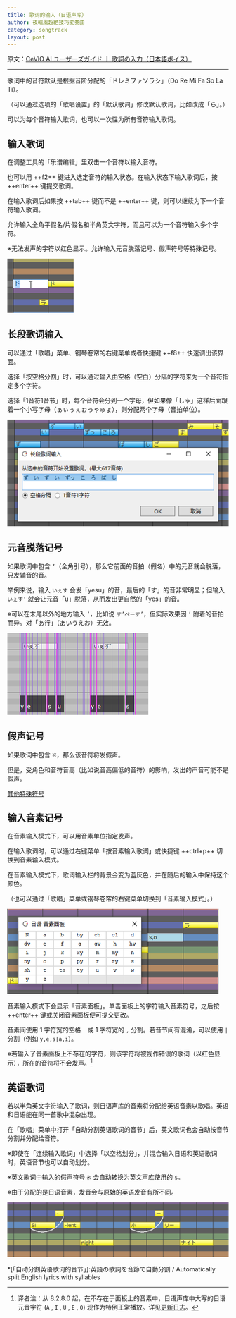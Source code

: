 ```yaml
---
title: 歌词的输入（日语声库）
author: 夜輪風超絶技巧変奏曲
category: songtrack
layout: post
---
```

原文：[CeVIO AI ユーザーズガイド ┃ 歌詞の入力（日本語ボイス）](https://cevio.jp/guide/cevio_ai/songtrack/song_04/)

---

歌词中的音符默认是根据音阶分配的「ドレミファソラシ」（Do Re Mi Fa So La Ti）。

（可以通过选项的「歌唱设置」的「默认歌词」修改默认歌词，比如改成「ら」。）

可以为每个音符输入歌词，也可以一次性为所有音符输入歌词。

## 输入歌词

在调整工具的「乐谱编辑」里双击一个音符以输入音符。

也可以用 ++f2++ 键进入选定音符的输入状态。在输入状态下输入歌词后，按 ++enter++ 键提交歌词。

在输入歌词后如果按 ++tab++ 键而不是 ++enter++ 键，则可以继续为下一个音符输入歌词。

允许输入全角平假名/片假名和半角英文字符，而且可以为一个音符输入多个字符。

※无法发声的字符以红色显示。允许输入元音脱落记号、假声符号等特殊记号。

![enter lyrics](images/song_04_1.png)

## 长段歌词输入

可以通过「歌唱」菜单、钢琴卷帘的右键菜单或者快捷键 ++f8++ 快速调出该界面。

选择「按空格分割」时，可以通过输入由空格（空白）分隔的字符来为一个音符指定多个字符。

选择「1音符1音节」时，每个音符会分到一个字母，但如果像「しゃ」这样后面跟着一个小写字母（ぁぃぅぇぉっゃゅょ），则分配两个字母（音拍单位）。

![Enter Lyrics Collectively](images/song_04_2.png)

## 元音脱落记号

如果歌词中包含 `’`（全角引号），那么它前面的音拍（假名）中的元音就会脱落，只发辅音的音。

举例来说，输入 `いぇす` 会发「yesu」的音，最后的「す」的音非常明显；但输入 `いぇす’` 就会让元音「u」脱落，从而发出更自然的「yes」的音。

※可以在末尾以外的地方输入 `’`，比如说 `す’ぺーす’`，但实际效果因 `’` 附着的音拍而异。对「あ行」（あいうえお）无效。

![drop off Vowel](images/song_04_3.png)

## 假声记号

如果歌词中包含 `※`，那么该音符将发假声。

但是，受角色和音符音高（比如说音高偏低的音符）的影响，发出的声音可能不是假声。

[其他特殊符号](../song_symbol)

## 输入音素记号

在音素输入模式下，可以用音素单位指定发声。

在输入歌词时，可以通过右键菜单「按音素输入歌词」或快捷键 ++ctrl+p++ 切换到音素输入模式。

在音素输入模式下，歌词输入栏的背景会变为蓝灰色，并在随后的输入中保持这个颜色。

（也可以通过「歌唱」菜单或钢琴卷帘的右键菜单切换到「音素输入模式」。）

![enter parameter](images/song_04_4.png)

音素输入模式下会显示「音素面板」。单击面板上的字符输入音素符号，之后按 ++enter++ 键或关闭音素面板便可提交更改。

音素间使用 1 字符宽的空格 ` ` 或 1 字符宽的 `,` 分割。若音节间有混淆，可以使用 `|` 分割（例如 `y,e,s|a,i`）。

※若输入了音素面板上不存在的字符，则该字符将被视作错误的歌词（以红色显示），所在的音符将不会发声。[^1]

## 英语歌词

若以半角英文字符输入了歌词，则日语声库的音素将分配给英语音素以歌唱。英语和日语能在同一首歌中混杂出现。

在「歌唱」菜单中打开「自动分割英语歌词的音节」后，英文歌词也会自动按音节分割并分配给音符。

※即使在「连续输入歌词」中选择「以空格划分」，并混合输入日语和英语歌词时，英语音节也可以自动划分。

※英文歌词中输入的假声符号 `※` 会自动转换为英文声库使用的 `$`。

※由于分配的是日语音素，发音会与原始的英语发音有所不同。

![English lyrics](images/song_04_5.png)

[^1]:译者注：从 8.2.8.0 起，在不存在于面板上的音素中，日语声库中大写的日语元音字符 (`A` , `I` , `U` , `E` , `O`) 现作为特例正常播放。详见[更新日志](../../intro/change-log#2022512-8280)。

*[「自动分割英语歌词的音节」]:英語の歌詞を音節で自動分割 / Automatically split English lyrics with syllables
